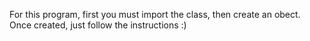 For this program, first you must import the class, then create an obect.
Once created, just follow the instructions :)
